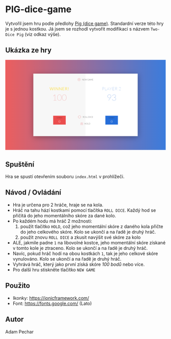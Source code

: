 # PIG-dice-game

Vytvořil jsem hru podle předlohy [Pig (dice game)](<https://en.wikipedia.org/wiki/Pig_(dice_game)>). Standardní verze této hry je s jednou kostkou. Já jsem se rozhodl vytvořit modifikaci s názvem `Two-Dice Pig` (viz odkaz výše).

## Ukázka ze hry

![Ukázka ze hry](https://github.com/adampechar/Pig-dice-game/blob/master/Pig-dice-game.png)

## Spuštění

Hra se spustí otevřením souboru `index.html` v prohlížeči.

## Návod / Ovládání

- Hra je určena pro 2 hráče, hraje se na kola.
- Hráč na tahu hází kostkami pomocí tlačítka `ROLL DICE`. Každý hod se přičítá do jeho momentálního skóre za dané kolo.
- Po každém hodu má hráč 2 možnosti:
  1. použít tlačítko `HOLD`, což jeho momentální skóre z daného kola přičte do jeho celkového skóre. Kolo se ukončí a na řadě je druhý hráč.
  2. použit znovu `ROLL DICE` a zkusit navýšit své skóre za kolo
- ALE, jakmile padne `1` na libovolné kostce, jeho momentální skóre získané v tomto kole je ztraceno. Kolo se ukončí a na řadě je druhý hráč.
- Navíc, pokud hráč hodí na obou kostkách `1`, tak je jeho celkové skóre vynulováno. Kolo se ukončí a na řadě je druhý hráč.
- Vyhrává hráč, který jako první získá skóre _100 bodů_ nebo více.
- Pro další hru stiskněte tlačítko `NEW GAME`

## Použito

- Ikonky: https://ionicframework.com/
- Font: https://fonts.google.com/ (Lato)

## Autor

Adam Pechar

